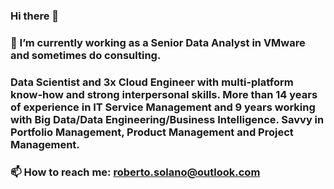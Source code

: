 ### Hi there 👋
### 🔭 I’m currently working as a Senior Data Analyst in VMware and sometimes do consulting.
### Data Scientist and 3x Cloud Engineer with multi-platform know-how and strong interpersonal skills. More than 14 years of experience in IT Service Management and 9 years working with Big Data/Data Engineering/Business Intelligence. Savvy in Portfolio Management, Product Management and Project Management.
### 📫 How to reach me: roberto.solano@outlook.com

<!--
**robertosolano/robertosolano** is a ✨ _special_ ✨ repository because its `README.md` (this file) appears on your GitHub profile.

Here are some ideas to get you started:

- 🔭 I’m currently working on ...
- 🌱 I’m currently learning ...
- 👯 I’m looking to collaborate on ...
- 🤔 I’m looking for help with ...
- 💬 Ask me about ...
- 📫 How to reach me: ...
- 😄 Pronouns: ...
- ⚡ Fun fact: ...
-->

